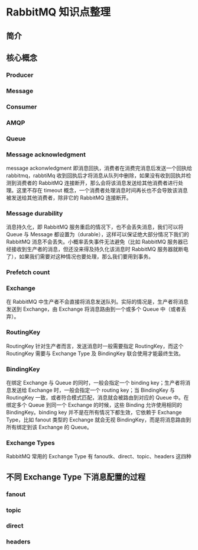 # RabbitMQ 知识点整理

## 简介

## 核心概念

### Producer

### Message

### Consumer

### AMQP

### Queue

### Message acknowledgment

message ackonwledgment 即消息回执，消费者在消费完消息后发送一个回执给 rabbitmq，rabbtiMq 收到回执后才将消息从队列中删除，如果没有收到回执并检测到消费者的 RabbitMQ 连接断开，那么会将该消息发送给其他消费者进行处理。这里不存在 timeout 概念，一个消费者处理消息时间再长也不会导致该消息被发送给其他消费者，除非它的 RabbitMQ 连接断开。

### Message durability

消息持久化，即 RabbitMQ 服务重启的情况下，也不会丢失消息，我们可以将 Queue 与 Message 都设置为（durable），这样可以保证绝大部分情况下我们的 RabbitMQ 消息不会丢失。小概率丢失事件无法避免（比如 RabbitMQ 服务器已经接收到生产者的消息，但还没来得及持久化该消息时 RabbitMQ 服务器就断电了），如果我们需要对这种情况也要处理，那么我们要用到事务。

### Prefetch count

### Exchange

在 RabbitMQ 中生产者不会直接将消息发送队列。实际的情况是，生产者将消息发送到 Exchange，由 Exchange 将消息路由到一个或多个 Queue 中（或者丢弃）。

### RoutingKey

RoutingKey 针对生产者而言，发送消息时一般需要指定 RoutingKey，而这个 RoutingKey 需要与 Exchange Type 及 BindingKey 联合使用才能最终生效。

### BindingKey

在绑定 Exchange 与 Queue 的同时，一般会指定一个 binding key；生产者将消息发送给 Exchange 时，一般会指定一个 routing key；当 BindingKey 与 RoutingKey 一致，或者符合模式匹配，消息就会被路由到对应的 Queue 中。在绑定多个 Queue 到同一个 Exchange 的时候，这些 Binding 允许使用相同的 BindingKey。binding key 并不是在所有情况下都生效，它依赖于 Exchange Type，比如 fanout 类型的 Exchange 就会无视 BindingKey，而是将消息路由到所有绑定到该 Exchange 的 Queue。

### Exchange Types

RabbitMQ 常用的 Exchange Type 有 fanoutk、direct、topic、headers 这四种

## 不同 Exchange Type 下消息配置的过程

### fanout

### topic

### direct

### headers
